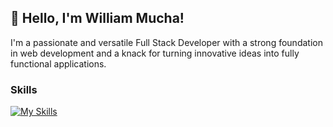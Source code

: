 ## 👋 Hello, I'm William Mucha!

I'm a passionate and versatile Full Stack Developer with a strong foundation in web development and a knack for turning innovative ideas into fully functional applications.

### Skills
[![My Skills](https://skillicons.dev/icons?i=js,py,html,css,jquery,express,nodejs,react,nextjs,flask,docker,mongodb,postgres,firebase,ts,github,nginx,aws,linux)](https://skillicons.dev)
